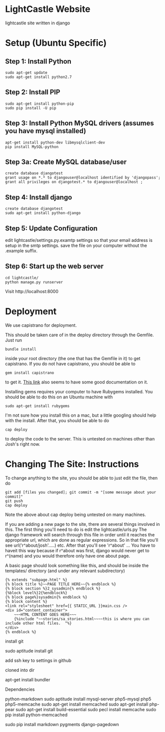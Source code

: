 LightCastle Website
=============================
lightcastle site written in django

Setup (Ubuntu Specific)
=======================

Step 1: Install Python
-----------------------

    sudo apt-get update
    sudo apt-get install python2.7

Step 2: Install PIP
-----------------------

    sudo apt-get install python-pip
    sudo pip install -U pip

Step 3: Install Python MySQL drivers (assumes you have mysql installed)
-----------------------

    apt-get install python-dev libmysqlclient-dev
    pip install MySQL-python

Step 3a: Create MySQL database/user
----------------------

    create database djangotest
	grant usage on *.* to djangouser@localhost identified by 'djangopass';
    grant all privileges on djangotest.* to djangouser@localhost ;	
    

Step 4: Install django
-----------------------

    create database djangotest
	sudo apt-get install python-django

Step 5: Update Configuration
-------------------------

edit lightcastle/settings.py.examtp settings so that your email address is setup in the smtp settings.
save the file on your computer without the .example suffix.
    	
Step 6: Start up the web server
-----------------------
    
	cd lightcastle/
    python manage.py runserver

Visit http://localhost:8000





Deployment
===========================

We use capistrano for deployment. 

This should be taken care of in the deploy directory through the Gemfile. Just run

	bundle install

inside your root directory (the one that has the Gemfile in it) to get capistrano. If you do not have capistrano, you should be able to 

	gem install capistrano

to get it. <a href="http://guides.beanstalkapp.com/deployments/deploy-with-capistrano.html">This link</a> also seems to have some good documentation on it.

Installing gems requires your computer to have Rubygems installed. You should be able to do this on an Ubuntu machine with 

	sudo apt-get install rubygems

I'm not sure how you install this on a mac, but a little googling should help with the install. After that, you should be able to do

	cap deploy

to deploy the code to the server. This is untested on machines other than Josh's right now.



Changing The Site: Instructions
===========================
To change anything to the site, you should be able to just edit the file, then do 

	git add [files you changed]; git commit -m "[some message about your commit]"
	git push
	cap deploy

Note the above about cap deploy being untested on many machines.

If you are adding a new page to the site, there are several things involved in this. The first thing you'll need to do is edit the lightcastle/urls.py The django framework will search through this file in order until it reaches the appropriate url, which are done as regular expressions. So in that file you'll see url('r^about/josh'.....) etc. After that you'll see 'r^about' ...  You have to haveit this way because if r^about was first, django would never get to r^(name) and you would therefore only have one about page. 

A basic page should look something like this, and should be inside the templates/ directory (and under any relevant subdirectory)

	{% extends "subpage.html" %}
	{% block title %}~~PAGE TITLE HERE~~{% endblock %}
	{% block section %}2_sysadmin{% endblock %}
	{%block level%}2{%endblock%}
	{% block page%}sysadmin{% endblock %}
	{% block content %}
	<link rel="stylesheet" href={{ STATIC_URL }}main.css />
	<div id="content_container">
	    ~~~HTML CONTENT GOES HERE~~~
	    {%include "~~stories/sa_stories.html~~~~this is where you can include other html files.  "%}
	</div>
	{% endblock %}







install git

sudo aptitude install git 

add ssh key to settings in github

cloned into dir

apt-get install bundler




Dependencies

python-markdown
sudo aptitude install mysql-server php5-mysql php5 php5-memcache
sudo apt-get install memcached
sudo apt-get install php-pear
sudo apt-get install build-essential
sudo pecl install memcache
sudo pip install python-memcached

sudo pip install markdown pygments django-pagedown













